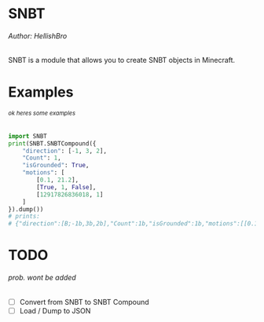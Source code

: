 # SNBT
###### Author: HellishBro

SNBT is a module that allows you to create SNBT objects in Minecraft.

# Examples
###### <sub>ok heres some examples</sub>

```python
import SNBT
print(SNBT.SNBTCompound({
    "direction": [-1, 3, 2],
    "Count": 1,
    "isGrounded": True,
    "motions": [
        [0.1, 21.2],
        [True, 1, False],
        [12917826836018, 1]
    ]
}).dump())
# prints:
# {"direction":[B;-1b,3b,2b],"Count":1b,"isGrounded":1b,"motions":[[0.1f,21.2f],[1b,1b,0b],[12917826836018l,1b]]}
```

# TODO
###### prob. wont be added
* [ ] Convert from SNBT to SNBT Compound
* [ ] Load / Dump to JSON